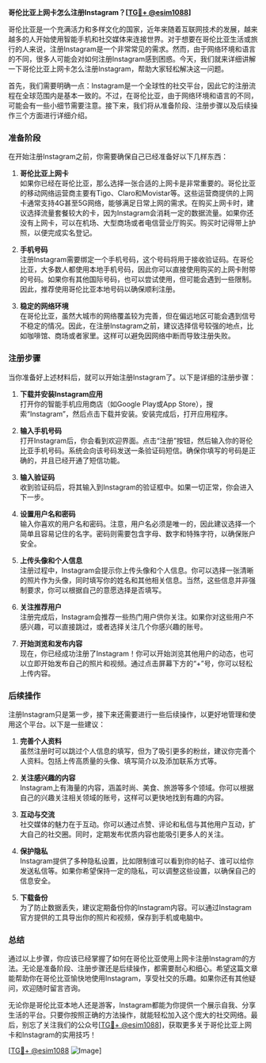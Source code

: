 **哥伦比亚上网卡怎么注册Instagram？[[TG💪+ @esim1088](https://t.me/s/esim1088)]**

哥伦比亚是一个充满活力和多样文化的国家，近年来随着互联网技术的发展，越来越多的人开始使用智能手机和社交媒体来连接世界。对于想要在哥伦比亚生活或旅行的人来说，注册Instagram是一个非常常见的需求。然而，由于网络环境和语言的不同，很多人可能会对如何注册Instagram感到困惑。今天，我们就来详细讲解一下哥伦比亚上网卡怎么注册Instagram，帮助大家轻松解决这一问题。

首先，我们需要明确一点：Instagram是一个全球性的社交平台，因此它的注册流程在全球范围内是基本一致的。不过，在哥伦比亚，由于网络环境和语言的不同，可能会有一些小细节需要注意。接下来，我们将从准备阶段、注册步骤以及后续操作三个方面进行详细介绍。

### 准备阶段

在开始注册Instagram之前，你需要确保自己已经准备好以下几样东西：

1. **哥伦比亚上网卡**  
   如果你已经在哥伦比亚，那么选择一张合适的上网卡是非常重要的。哥伦比亚的移动网络运营商主要有Tigo、Claro和Movistar等。这些运营商提供的上网卡通常支持4G甚至5G网络，能够满足日常上网的需求。在购买上网卡时，建议选择流量套餐较大的卡，因为Instagram会消耗一定的数据流量。如果你还没有上网卡，可以在机场、大型商场或者电信营业厅购买。购买时记得带上护照，以便完成实名登记。

2. **手机号码**  
   注册Instagram需要绑定一个手机号码，这个号码将用于接收验证码。在哥伦比亚，大多数人都使用本地手机号码，因此你可以直接使用购买的上网卡附带的号码。如果你有其他国际号码，也可以尝试使用，但可能会遇到一些限制。因此，推荐使用哥伦比亚本地号码以确保顺利注册。

3. **稳定的网络环境**  
   在哥伦比亚，虽然大城市的网络覆盖较为完善，但在偏远地区可能会遇到信号不稳定的情况。因此，在注册Instagram之前，建议选择信号较强的地点，比如咖啡馆、商场或者家里。这样可以避免因网络中断而导致注册失败。

### 注册步骤

当你准备好上述材料后，就可以开始注册Instagram了。以下是详细的注册步骤：

1. **下载并安装Instagram应用**  
   打开你的智能手机应用商店（如Google Play或App Store），搜索“Instagram”，然后点击下载并安装。安装完成后，打开应用程序。

2. **输入手机号码**  
   打开Instagram后，你会看到欢迎界面。点击“注册”按钮，然后输入你的哥伦比亚手机号码。系统会向该号码发送一条验证码短信。确保你填写的号码是正确的，并且已经开通了短信功能。

3. **输入验证码**  
   收到验证码后，将其输入到Instagram的验证框中。如果一切正常，你会进入下一步。

4. **设置用户名和密码**  
   输入你喜欢的用户名和密码。注意，用户名必须是唯一的，因此建议选择一个简单且容易记住的名字。密码则需要包含字母、数字和特殊字符，以确保账户安全。

5. **上传头像和个人信息**  
   注册过程中，Instagram会提示你上传头像和个人信息。你可以选择一张清晰的照片作为头像，同时填写你的姓名和其他相关信息。当然，这些信息并非强制要求，你可以根据自己的意愿选择是否填写。

6. **关注推荐用户**  
   注册完成后，Instagram会推荐一些热门用户供你关注。如果你对这些用户不感兴趣，可以直接跳过，或者选择关注几个你感兴趣的账号。

7. **开始浏览和发布内容**  
   现在，你已经成功注册了Instagram！你可以开始浏览其他用户的动态，也可以立即开始发布自己的照片和视频。通过点击屏幕下方的“+”号，你可以轻松上传内容。

### 后续操作

注册Instagram只是第一步，接下来还需要进行一些后续操作，以更好地管理和使用这个平台。以下是一些建议：

1. **完善个人资料**  
   虽然注册时可以跳过个人信息的填写，但为了吸引更多的粉丝，建议你完善个人资料。包括上传高质量的头像、填写简介以及添加联系方式等。

2. **关注感兴趣的内容**  
   Instagram上有海量的内容，涵盖时尚、美食、旅游等多个领域。你可以根据自己的兴趣关注相关领域的账号，这样可以更快地找到有趣的内容。

3. **互动与交流**  
   社交媒体的魅力在于互动。你可以通过点赞、评论和私信与其他用户互动，扩大自己的社交圈。同时，定期发布优质内容也能吸引更多人的关注。

4. **保护隐私**  
   Instagram提供了多种隐私设置，比如限制谁可以看到你的帖子、谁可以给你发送私信等。如果你希望保持一定的隐私，可以调整这些设置，以确保自己的信息安全。

5. **下载备份**  
   为了防止数据丢失，建议定期备份你的Instagram内容。可以通过Instagram官方提供的工具导出你的照片和视频，保存到手机或电脑中。

### 总结

通过以上步骤，你应该已经掌握了如何在哥伦比亚使用上网卡注册Instagram的方法。无论是准备阶段、注册步骤还是后续操作，都需要耐心和细心。希望这篇文章能帮助你在哥伦比亚愉快地使用Instagram，享受社交的乐趣。如果你还有其他疑问，欢迎随时留言咨询。

无论你是哥伦比亚本地人还是游客，Instagram都能为你提供一个展示自我、分享生活的平台。只要你按照正确的方法操作，就能轻松加入这个庞大的社交网络。最后，别忘了关注我们的公众号[[TG💪+ @esim1088](https://t.me/s/esim1088)]，获取更多关于哥伦比亚上网卡和Instagram的实用技巧！

[[TG💪+ @esim1088](https://t.me/s/esim1088) ![Image](https://i.postimg.cc/4NQfJmqS/Snipaste-2025-05-13-00-14-12.png)]